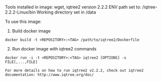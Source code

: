 Tools installed in image: wget, iqtree2 version 2.2.2
ENV path set to: /iqtree-2.2.2-Linux/bin
Working directory set in /data

To use this image:

1) Build docker image 
```
docker build -t <REPOSITORY>:<TAG> /path/to/iqtree2/Dockerfile
```
2) Run docker image with iqtree2 commands
```
docker run -i -t <REPOSITORY>:<TAG> iqtree2 [OPTIONS] -s FILE[,...,FILE]

For more details on how to run iqtree2 v2.2.2, check out iqtree2 documentation: http://www.iqtree.org/doc/
